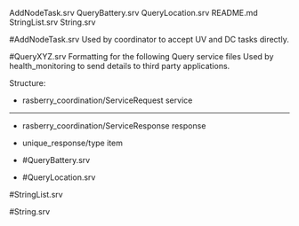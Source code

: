 AddNodeTask.srv  QueryBattery.srv  QueryLocation.srv  README.md  StringList.srv  String.srv


#AddNodeTask.srv
Used by coordinator to accept UV and DC tasks directly.

#QueryXYZ.srv
Formatting for the following Query service files
Used by health_monitoring to send details to third party applications.

Structure:
- rasberry_coordination/ServiceRequest service
---
- rasberry_coordination/ServiceResponse response
- unique_response/type item


- #QueryBattery.srv
- #QueryLocation.srv


#StringList.srv


#String.srv
